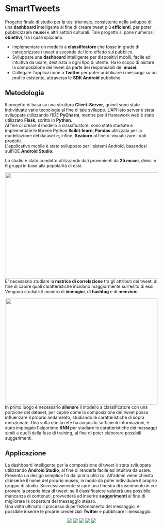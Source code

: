 # SmartTweets
Progetto finale di studio per la tesi triennale, consistente nello sviluppo di una **dashboard** intelligente al fine di creare tweet più **efficienti**, per poter pubblicizzare **musei** e altri settori culturali. Tale progetto si pone numerosi **obiettivi**, tra i quali spiccano:
<ul>
<li> Implementare un modello a <strong>classificatore</strong> che fosse in grado di categorizzare i tweet a seconda del loro effetto sul pubblico.</li>
<li> Sviluppare una <strong>dashboard</strong> intelligente per dispositivi mobili, facile ed intuitiva da usare, destinata a ogni tipo di utente. Ha lo scopo di aiutare la composizione dei tweet da parte dei responsabili dei <strong>musei</strong>. </li>
<li> Collegare l'applicazione a <strong>Twitter</strong> per poter pubblicare i messaggi su un profilo esistente, attraverso le  <strong>SDK Android</strong> pubbliche.</li>
</ul>

## Metodologia
Il progetto di basa su una struttura **Client-Server**, quindi sono state individuate varie tecnologie al fine di tale sviluppo. L'API lato server è stata sviluppata utilizzando l'IDE **PyCharm**, mentre per il framework web è stato utilizzato **Flask**, scritto in **Python**.<br>
Al fine di creare il modello a classificatore, sono state studiate e implementate le librerie Python **Scikit-learn**, **Pandas** utilizzata per la modellazione del dataset e, infine, **Seaborn** al fine di visualizzare i dati prodotti.<br>
L'applicativo mobile è stato sviluppato per i sistemi Android, basandosi sull'IDE **Android Studio**.<p>

Lo studio è stato condotto utilizzando dati provenienti da **25 musei**, divisi in 6 gruppi in base alla popolarità di essi.<p>
<div align=center>
  <img src ="./img/musei.png" width=800 height=350>
</div>
E' necesasrio studiare la <strong>matrice di correlazione</strong> tra gli attributi dei tweet, al fine di capire quali caratteristiche incidono maggiormente sull'esito di essi. Vengono studiati: il numero di <strong>immagini</strong>, di <strong>hashtag</strong> e di <strong>menzioni</strong>.<p>
<div align=center>
  <img src="./img/matrice.png" width=500 height=350>
</div>
In primo luogo è necessario <strong>allenare</strong> il modello a classificatore con una porzione del dataset, per capire come la composizione dei tweet possa influenzare il proprio andamento, studiando le caratteristiche di sopra menzionate. Una volta che la rete ha acquisito sufficienti informazioni, è stato impiegato l'algoritmo <strong>KNN</strong> per studiare le caratteristiche dei messaggi simili a quelli della fase di training, al fine di poter elaborare possibili suggerimenti.
  
## Applicazione
La dashboard intelligente per la composizione di tweet è stata sviluppata utilizzando **Android Studio**, al fine di renderla facile ed intuitiva da usare.
Presenta un design semplice fin dal primo utilizzo. All'admin viene chiesto di inserire il nome del proprio museo, in modo da poter individuare il proprio gruppo di studio. Successivamente si apre una finestra di inserimento in cui provare la propria idea di tweet: se il classificatore valuterà una possibile mancanza di contenuti, provvederà ad inserire **suggerimenti** al fine di migliorare la copertura del messaggio stesso.<br>
Una volta ultimato il processo di perfezionamento del messaggio, è possibile inserire le proprie credenziali **Twitter** e pubblicare il messaggio.<p>
<div align=center>
  <div>
    <img src="./img/pagina_iniziale.png">
    <img src="./img/pagina_tweet.png">
    <img src="./img/prova_tweet.png">
    <img src="./img/tweet_positivo.png">
    <img src="./img/pubblicazione.png">
  </div>
</div>

